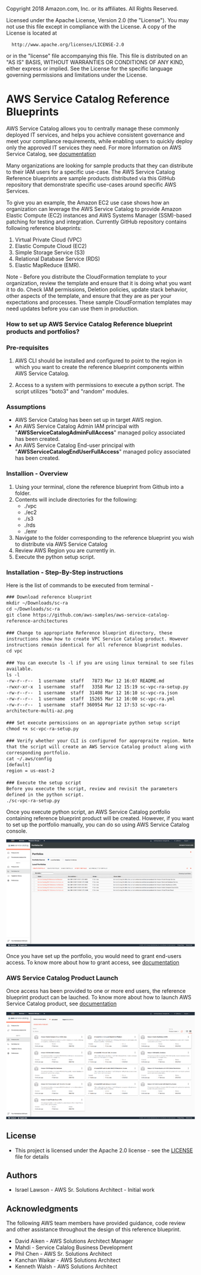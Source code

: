 Copyright 2018 Amazon.com, Inc. or its affiliates. All Rights Reserved.
  
  Licensed under the Apache License, Version 2.0 (the "License").
  You may not use this file except in compliance with the License.
  A copy of the License is located at
  
      http://www.apache.org/licenses/LICENSE-2.0
  
  or in the "license" file accompanying this file. This file is distributed 
  on an "AS IS" BASIS, WITHOUT WARRANTIES OR CONDITIONS OF ANY KIND, either 
  express or implied. See the License for the specific language governing 
  permissions and limitations under the License.

# AWS Service Catalog Reference Blueprints

AWS Service Catalog allows you to centrally manage these commonly deployed IT services, and helps you achieve consistent governance and meet your compliance requirements, while enabling users to quickly deploy only the approved IT services they need. For more Information on AWS Service Catalog, see [documentation](https://docs.aws.amazon.com/servicecatalog/latest/adminguide/introduction.html)

Many organizations are looking for sample products that they can distribute to their IAM users for a specific use-case. The AWS Service Catalog Reference blueprints are sample products distributed via this GitHub repository that demonstrate specific use-cases around specific AWS Services. 

To give you an example, the Amazon EC2 use case shows how an organization can leverage the AWS Service Catalog to provide Amazon Elastic Compute (EC2) instances and AWS Systems Manager (SSM)-based patching for testing and integration. Currently GitHub repository contains following reference blueprints: 
 1. Virtual Private Cloud (VPC)
 2. Elastic Compute Cloud (EC2)
 3. Simple Storage Service (S3)
 4. Relational Database Service (RDS)
 5. Elastic MapReduce (EMR).  

Note - Before you distribute the CloudFormation template to your organization, review the template and ensure that it is doing what you want it to do. Check IAM permissions, Deletion policies, update stack behavior, other aspects of the template, and ensure that they are as per your expectations and processes. These sample CloudFormation templates may need updates before you can use them in production.


### How to set up AWS Service Catalog Reference blueprint products and portfolios?

### Pre-requisites

1. AWS CLI should be installed and configured to point to the region in which you want to create the reference blueprint components within AWS Service Catalog.

2. Access to a system with permissions to execute a python script. The script utilizes "boto3" and "random" modules.

### Assumptions

* AWS Service Catalog has been set up in target AWS region.
* An AWS Service Catalog Admin IAM principal with "**AWSServiceCatalogAdminFullAccess**" managed policy associated has been created.
* An AWS Service Catalog End-user principal with "**AWSServiceCatalogEndUserFullAccess**" managed policy associated has been created.

### Installion - Overview

1. Using your terminal, clone the reference blueprint from Github into a folder.
2. Contents will include directories for the following:
    * ./vpc 
    * ./ec2
    * ./s3
    * ./rds
    * ./emr
3. Navigate to the folder corresponding to the reference blueprint you wish to distribute via AWS Service Catalog
4. Review AWS Region you are currently in.
5. Execute the python setup script.

### Installation -  Step-By-Step instructions
Here is the list of commands to be executed from terminal - 
```text
### Download reference blueprint
mkdir ~/Downloads/sc-ra
cd ~/Downloads/sc-ra
git clone https://github.com/aws-samples/aws-service-catalog-reference-architectures       

### Change to appropriate Reference blueprint directory, these instructions show how to create VPC Service Catalog product. However instructions remain identical for all reference blueprint modules.
cd vpc      

### You can execute ls -l if you are using linux terminal to see files available.
ls -l
-rw-r--r--  1 username  staff   7873 Mar 12 16:07 README.md
-rwxr-xr-x  1 username  staff   3358 Mar 12 15:19 sc-vpc-ra-setup.py
-rw-r--r--  1 username  staff  31408 Mar 12 16:10 sc-vpc-ra.json
-rw-r--r--  1 username  staff  15265 Mar 12 16:00 sc-vpc-ra.yml
-rw-r--r--  1 username  staff 360954 Mar 12 17:53 sc-vpc-ra-architecture-multi-az.png

### Set execute permissions on an appropriate python setup script
chmod +x sc-vpc-ra-setup.py 

### Verify whether your CLI is configured for appropraite region. Note that the script will create an AWS Service Catalog product along with corresponding portfolio. 
cat ~/.aws/config
[default]
region = us-east-2

### Execute the setup script 
Before you execute the script, review and revisit the parameters defined in the python script.
./sc-vpc-ra-setup.py 
```

Once you execute python script, an AWS Service Catalog portfolio containing reference blueprint product will be created. However, if you want to set up the portfolio manually, you can do so using AWS Service Catalog console.

![sc-ra-portfolios.png](sc-ra-portfolios.png)

Once you have set up the portfolio, you would need to grant end-users access. To know more about how to grant access, see [documentation](https://docs.aws.amazon.com/servicecatalog/latest/adminguide/getstarted-iamenduser.html)
### AWS Service Catalog Product Launch

Once access has been provided to one or more end users, the reference blueprint product can be lauched.  To know more about how to launch AWS Service Catalog product, see 
[documentation](https://docs.aws.amazon.com/servicecatalog/latest/userguide/enduser-launch.html)

![sc-ra-products.png](sc-ra-products.png)

## License

* This project is licensed under the Apache 2.0 license - see the [LICENSE](LICENSE) file for details

## Authors

* Israel Lawson - AWS Sr. Solutions Architect - Initial work

## Acknowledgments

The following AWS team members have provided guidance, code review and other assistance throughout the design of this reference blueprint.

* David Aiken - AWS Solutions Architect Manager
* Mahdi - Service Calalog Business Development
* Phil Chen - AWS Sr. Solutions Architect
* Kanchan Waikar - AWS Solutions Architect
* Kenneth Walsh - AWS Solutions Architect
